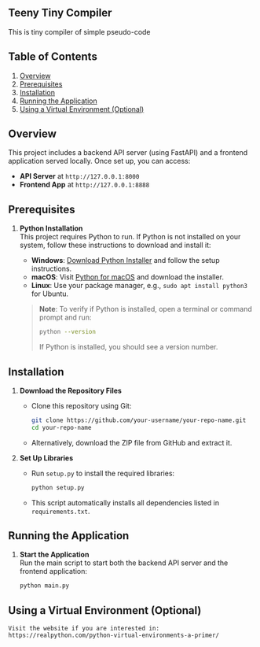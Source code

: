 ## Teeny Tiny Compiler
This is tiny compiler of simple pseudo-code

## Table of Contents
1. [Overview](#overview)
2. [Prerequisites](#prerequisites)
3. [Installation](#installation)
4. [Running the Application](#running-the-application)
5. [Using a Virtual Environment (Optional)](#using-a-virtual-environment-optional)

## Overview

This project includes a backend API server (using FastAPI) and a frontend application served locally. Once set up, you can access:
- **API Server** at `http://127.0.0.1:8000`
- **Frontend App** at `http://127.0.0.1:8888`

## Prerequisites

1. **Python Installation**  
   This project requires Python to run. If Python is not installed on your system, follow these instructions to download and install it:
   - **Windows**: [Download Python Installer](https://www.python.org/ftp/python/3.10.7/python-3.10.7-amd64.exe) and follow the setup instructions.
   - **macOS**: Visit [Python for macOS](https://www.python.org/downloads/macos/) and download the installer.
   - **Linux**: Use your package manager, e.g., `sudo apt install python3` for Ubuntu.

   > **Note**: To verify if Python is installed, open a terminal or command prompt and run:
   > ```bash
   > python --version
   > ```
   > If Python is installed, you should see a version number.

## Installation

1. **Download the Repository Files**  
   - Clone this repository using Git:
     ```bash
     git clone https://github.com/your-username/your-repo-name.git
     cd your-repo-name
     ```
   - Alternatively, download the ZIP file from GitHub and extract it.

2. **Set Up Libraries**
   - Run `setup.py` to install the required libraries:
     ```bash
     python setup.py
     ```
   - This script automatically installs all dependencies listed in `requirements.txt`.

## Running the Application

1. **Start the Application**  
   Run the main script to start both the backend API server and the frontend application:
   ```bash
   python main.py

## Using a Virtual Environment (Optional)
    Visit the website if you are interested in:
    https://realpython.com/python-virtual-environments-a-primer/